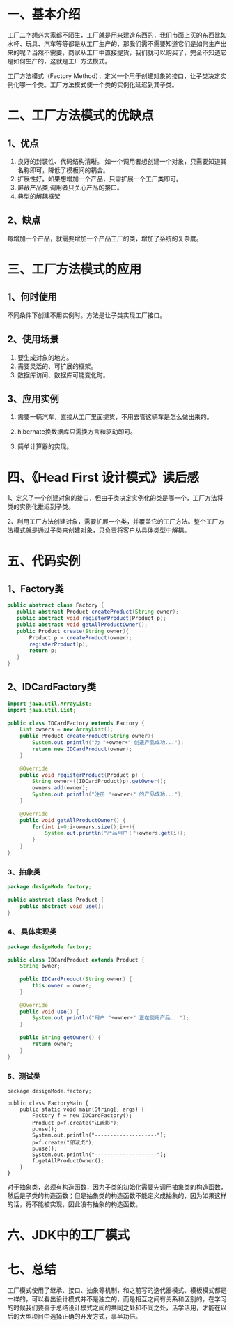 # 一、基本介绍
工厂二字想必大家都不陌生，工厂就是用来建造东西的，我们市面上买的东西比如水杯、玩具、汽车等等都是从工厂生产的，那我们需不需要知道它们是如何生产出来的呢？当然不需要，商家从工厂中直接提货，我们就可以购买了，完全不知道它是如何生产的，这就是工厂方法模式。

工厂方法模式（Factory Method），定义一个用于创建对象的接口，让子类决定实例化哪一个类。工厂方法模式使一个类的实例化延迟到其子类。

# 二、工厂方法模式的优缺点
## 1、优点
1. 良好的封装性、代码结构清晰。
   如一个调用者想创建一个对象，只需要知道其名称即可，降低了模板间的耦合。
1. 扩展性好。如果想增加一个产品，只需扩展一个工厂类即可。
1. 屏蔽产品类,调用者只关心产品的接口。
1. 典型的解耦框架

## 2、缺点
每增加一个产品，就需要增加一个产品工厂的类，增加了系统的复杂度。

# 三、工厂方法模式的应用
## 1、何时使用
不同条件下创建不用实例时。方法是让子类实现工厂接口。

## 2、使用场景
1. 要生成对象的地方。
1. 需要灵活的、可扩展的框架。
1. 数据库访问、数据库可能变化时。

## 3、应用实例
1. 需要一辆汽车，直接从工厂里面提货，不用去管这辆车是怎么做出来的。

1. hibernate换数据库只需换方言和驱动即可。

1. 简单计算器的实现。

# 四、《Head First 设计模式》读后感
1、定义了一个创建对象的接口，但由子类决定实例化的类是哪一个，工厂方法将类的实例化推迟到子类。

2、利用工厂方法创建对象，需要扩展一个类，并覆盖它的工厂方法。整个工厂方法模式就是通过子类来创建对象，只负责将客户从具体类型中解耦。

#  五、代码实例

## 1、Factory类
 ```java
public abstract class Factory {
    public abstract Product createProduct(String owner);
    public abstract void registerProduct(Product p);
    public abstract void getAllProductOwner();
    public Product create(String owner){
        Product p = createProduct(owner);
        registerProduct(p);
        return p;
    }
}
 ```
##  2、IDCardFactory类
```java 
import java.util.ArrayList;
import java.util.List;
 
public class IDCardFactory extends Factory {
    List owners = new ArrayList();
    public Product createProduct(String owner){
        System.out.println("为 "+owner+" 创造产品成功...");
        return new IDCardProduct(owner);
    }
 
    @Override
    public void registerProduct(Product p) {
        String owner=((IDCardProduct)p).getOwner();
        owners.add(owner);
        System.out.println("注册 "+owner+" 的产品成功...");
    }
 
    @Override
    public void getAllProductOwner() {
        for(int i=0;i<owners.size();i++){
            System.out.println("产品用户："+owners.get(i));
        }
    }
}
```
### 3、抽象类 
```java
package designMode.factory;
 
public abstract class Product {
    public abstract void use();
}
```

### 4、 具体实现类
```java
package designMode.factory;
 
public class IDCardProduct extends Product {
    String owner;
 
    public IDCardProduct(String owner) {
        this.owner = owner;
    }
 
    @Override
    public void use() {
        System.out.println("用户 "+owner+" 正在使用产品...");
    }
 
    public String getOwner() {
        return owner;
    }
}
```
### 5、测试类
```
package designMode.factory;
 
public class FactoryMain {
    public static void main(String[] args) {
        Factory f = new IDCardFactory();
        Product p=f.create("江疏影");
        p.use();
        System.out.println("--------------------");
        p=f.create("邱淑贞");
        p.use();
        System.out.println("--------------------");
        f.getAllProductOwner();
    }
}
```
对于抽象类，必须有构造函数，因为子类的初始化需要先调用抽象类的构造函数，然后是子类的构造函数；但是抽象类的构造函数不能定义成抽象的，因为如果这样的话，将不能被实现，因此没有抽象的构造函数。

# 六、JDK中的工厂模式

# 七、总结
工厂模式使用了继承、接口、抽象等机制，和之前写的迭代器模式、模板模式都是一样的，可以看出设计模式并不是独立的，而是相互之间有关系和区别的，在学习的时候我们要善于总结设计模式之间的共同之处和不同之处，活学活用，才能在以后的大型项目中选择正确的开发方式，事半功倍。